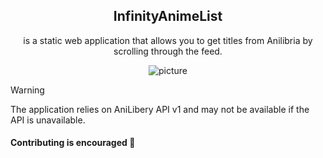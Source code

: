 <div align="center">
   
## InfinityAnimeList
is a static web application that allows you to get titles from Anilibria by scrolling through the feed.

![picture](https://github.com/user-attachments/assets/826bc540-4488-41b1-9168-f3834d7976c5)

</div>

> [!WARNING]
> The application relies on AniLibery API v1 and may not be available if the API is unavailable.

#### Contributing is encouraged 🤗
